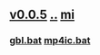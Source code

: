 ## [v0.0.5](https://github.com/littleflute/bat/edit/master/bat/readme.md) [..](..) [mi](mi)
### [gbl.bat](gbl.bat) [mp4ic.bat](mp4ic.bat)
